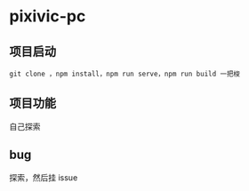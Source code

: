 <!--
 * @Author: gooing
 * @since: 2020-02-02 14:59:46
 * @lastTime: 2020-04-03 09:39:34
 * @LastAuthor: gooing
 * @FilePath: \pixiciv-pc\README.md
 * @message:
 -->

# pixivic-pc

## 项目启动

```
git clone ，npm install，npm run serve，npm run build 一把梭
```

## 项目功能

自己探索

## bug

探索，然后挂 issue
